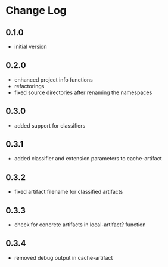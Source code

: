 Change Log
==========

0.1.0
-----
* initial version

0.2.0
-----
* enhanced project info functions
* refactorings
* fixed source directories after renaming the namespaces

0.3.0
-----
* added support for classifiers

0.3.1
-----
* added classifier and extension parameters to cache-artifact

0.3.2
-----
* fixed artifact filename for classified artifacts

0.3.3
-----
* check for concrete artifacts in local-artifact? function

0.3.4
-----
* removed debug output in cache-artifact
